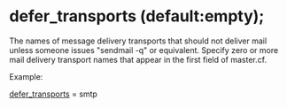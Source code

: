 # defer_transports (default:empty); 


The names of message delivery transports that should not deliver mail
unless someone issues "sendmail -q" or equivalent. Specify zero
or more mail delivery transport names that appear in the
first field of master.cf.



Example:



<a href="postconf.5.html#defer_transports">defer_transports</a> = smtp



